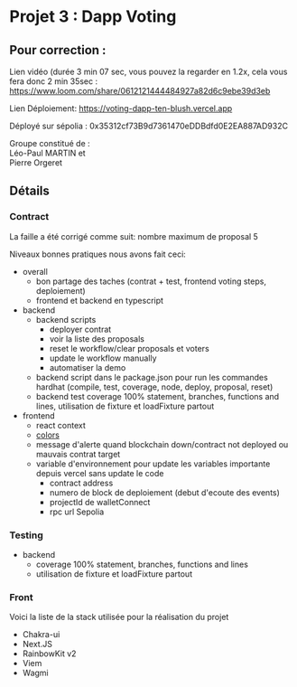 # Projet 3 : Dapp Voting

## Pour correction :

Lien vidéo (durée 3 min 07 sec, vous pouvez la regarder en 1.2x, cela vous fera donc 2 min 35sec :
https://www.loom.com/share/0612121444484927a82d6c9ebe39d3eb

Lien Déploiement: https://voting-dapp-ten-blush.vercel.app

Déployé sur sépolia : 0x35312cf73B9d7361470eDDBdfd0E2EA887AD932C

Groupe constitué de :  
Léo-Paul MARTIN et  
Pierre Orgeret

## Détails

### Contract

La faille a été corrigé comme suit: nombre maximum de proposal 5

Niveaux bonnes pratiques nous avons fait ceci:

- overall
  - bon partage des taches (contrat + test, frontend voting steps, deploiement)
  - frontend et backend en typescript
- backend
  - backend scripts
    - deployer contrat
    - voir la liste des proposals
    - reset le workflow/clear proposals et voters
    - update le workflow manually
    - automatiser la demo
  - backend script dans le package.json pour run les commandes hardhat (compile, test, coverage, node, deploy, proposal, reset)
  - backend test coverage 100% statement, branches, functions and lines, utilisation de fixture et loadFixture partout
- frontend
  - react context
  - [colors](https://coolors.co/1f2041-4b3f72-417b5a-d0ceba-e9d2c0)
  - message d'alerte quand blockchain down/contract not deployed ou mauvais contrat target
  - variable d'environnement pour update les variables importante depuis vercel sans update le code
    - contract address
    - numero de block de deploiement (debut d'ecoute des events)
    - projectId de walletConnect
    - rpc url Sepolia

### Testing

- backend
  - coverage 100% statement, branches, functions and lines
  - utilisation de fixture et loadFixture partout

### Front

Voici la liste de la stack utilisée pour la réalisation du projet

- Chakra-ui
- Next.JS
- RainbowKit v2
- Viem
- Wagmi
